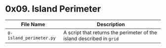 # 0x09. Island Perimeter

| File Name | Description     |
| ------------ | ------------    |
| `0-island_perimeter.py` | A script that returns the perimeter of the island described in `grid` |
